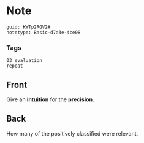 # Note
```
guid: KWTp2RGV2#
notetype: Basic-d7a3e-4ce08
```

### Tags
```
03_evaluation
repeat
```

## Front
Give an <b>intuition</b> for the <b>precision</b>.

## Back
How many of the positively classified were relevant.
